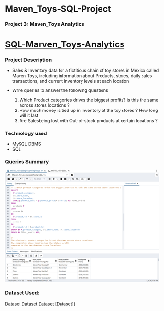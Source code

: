 # Maven_Toys-SQL-Project

### Project 3: Maven_Toys Analytics

# [SQL-Marven_Toys-Analytics](https://github.com/GreatYisa/MAVEN_TOYS-ANALYTICS-USING-SQL)

### Project Description
- Sales & Inventory data for a fictitious chain of toy stores in Mexico called Maven Toys, including information about Products, stores, daily sales transactions, and current inventory levels at each
  location

- Write queries to answer the following questions
  1. Which Product categories drives the biggest profits? is this the same across stores locations ?
  2. How much money is tied up in Inventory at the toy stores ? How long will it last
  3. Are Salesbeing lost with Out-of-stock products at certain locations ?

### Technology used
  - MySQL DBMS
  - SQL
  
### Queries Summary
![Queries image](https://github.com/GreatYisa/Maven_Toys-SQL-Project/blob/main/images/Screenshot%202024-06-17%20114249.png)

### Dataset Used:
[Dataset](https://github.com/GreatYisa/Maven_Toys-SQL-Project/blob/main/Datasets/stores_stores.csv)
[Dataset](https://github.com/GreatYisa/Maven_Toys-SQL-Project/blob/main/Datasets/products_products.csv)
[Dataset](https://github.com/GreatYisa/Maven_Toys-SQL-Project/blob/main/Datasets/sales.csv)
[Dataset](
